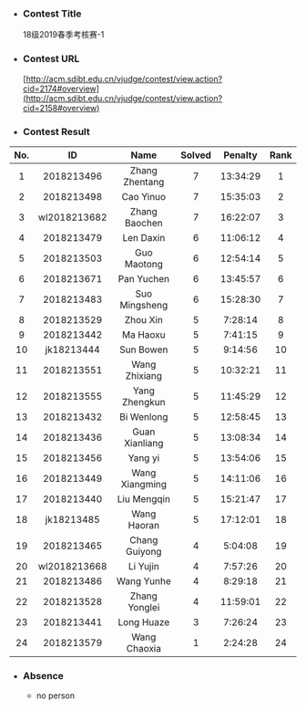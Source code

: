 * ### Contest Title
    18级2019春季考核赛-1
* ### Contest URL
    [http://acm.sdibt.edu.cn/vjudge/contest/view.action?cid=2174#overview](http://acm.sdibt.edu.cn/vjudge/contest/view.action?cid=2158#overview)
* ### Contest Result

| No.| ID| Name| Solved| Penalty| Rank | 
 | :-: | :-: | :-: | :-: | :-: | :-: |
| 1 | 2018213496 | Zhang Zhentang | 7 | 13:34:29 | 1 |
| 2 | 2018213498 | Cao Yinuo | 7 | 15:35:03 | 2 |
| 3 | wl2018213682 | Zhang Baochen | 7 | 16:22:07 | 3 |
| 4 | 2018213479 | Len Daxin | 6 | 11:06:12 | 4 |
| 5 | 2018213503 | Guo Maotong | 6 | 12:54:14 | 5 |
| 6 | 2018213671 | Pan Yuchen | 6 | 13:45:57 | 6 |
| 7 | 2018213483 | Suo Mingsheng | 6 | 15:28:30 | 7 |
| 8 | 2018213529 | Zhou Xin | 5 | 7:28:14 | 8 |
| 9 | 2018213442 | Ma Haoxu | 5 | 7:41:15 | 9 |
| 10 | jk18213444 | Sun Bowen | 5 | 9:14:56 | 10 |
| 11 | 2018213551 | Wang Zhixiang | 5 | 10:32:21 | 11 |
| 12 | 2018213555 | Yang Zhengkun | 5 | 11:45:29 | 12 |
| 13 | 2018213432 | Bi Wenlong | 5 | 12:58:45 | 13 |
| 14 | 2018213436 | Guan Xianliang | 5 | 13:08:34 | 14 |
| 15 | 2018213456 | Yang yi | 5 | 13:54:06 | 15 |
| 16 | 2018213449 | Wang Xiangming | 5 | 14:11:06 | 16 |
| 17 | 2018213440 | Liu Mengqin | 5 | 15:21:47 | 17 |
| 18 | jk18213485 | Wang Haoran | 5 | 17:12:01 | 18 |
| 19 | 2018213465 | Chang Guiyong | 4 | 5:04:08 | 19 |
| 20 | wl2018213668 | Li Yujin | 4 | 7:57:26 | 20 |
| 21 | 2018213486 | Wang Yunhe | 4 | 8:29:18 | 21 |
| 22 | 2018213528 | Zhang Yonglei | 4 | 11:59:01 | 22 |
| 23 | 2018213441 | Long Huaze | 3 | 7:26:24 | 23 |
| 24 | 2018213579 | Wang Chaoxia | 1 | 2:24:28 | 24 |

* ### Absence

    + no person